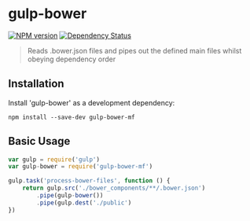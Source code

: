 # gulp-bower
 
[![NPM version][npm-image]][npm-url] [![Dependency Status][depstat-image]][depstat-url]

> Reads .bower.json files and pipes out the defined main files whilst obeying dependency order

## Installation

Install 'gulp-bower' as a development dependency:

```shell
npm install --save-dev gulp-bower-mf
```

## Basic Usage

```javascript
var gulp = require('gulp')
var gulp-bower = require('gulp-bower-mf')

gulp.task('process-bower-files', function () {
	return gulp.src('./bower_components/**/.bower.json')
		.pipe(gulp-bower())
		.pipe(gulp.dest('./public')
})
```

[npm-url]: https://npmjs.org/package/gulp-bower-mf
[npm-image]: https://badge.fury.io/js/gulp-bower-mf.svg

[depstat-url]: https://david-dm.org/masterofpoppets/gulp-bower
[depstat-image]: https://david-dm.org/masterofpoppets/gulp-bower.svg

